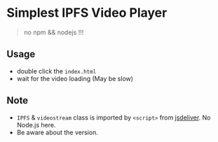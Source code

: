 # Simplest IPFS Video Player

> no npm && nodejs !!!

## Usage

* double click the `index.html`
* wait for the video loading (May be slow)

## Note

* `IPFS` & `videostream` class is imported by `<script>` from [jsdeliver](https://cdn.jsdelivr.net). No Node.js here.
* Be aware about the version.
